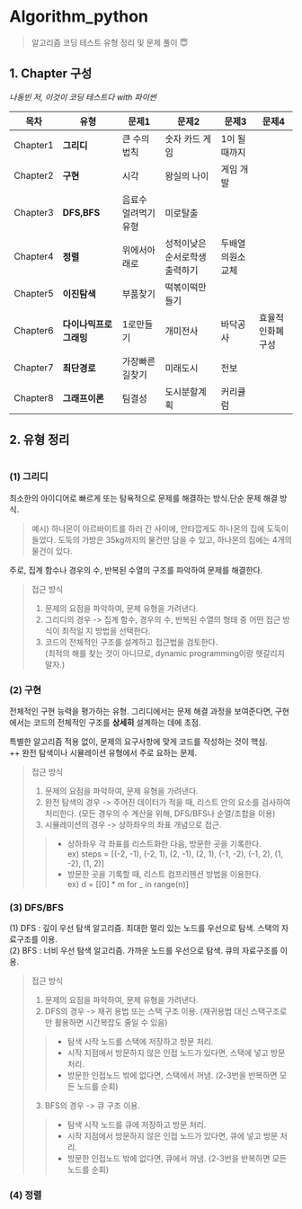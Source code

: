 # Algorithm_python
> 알고리즘 코딩 테스트 유형 정리 및 문제 풀이 😇  

## 1. Chapter 구성
*나동빈 저, 이것이 코딩 테스트다 with 파이썬*

|목차|유형|문제1|문제2|문제3|문제4|
|------|---|---|---|---|---|
|Chapter1|**그리디**|큰 수의 법칙|숫자 카드 게임|1이 될 때까지|
|Chapter2|**구현**|시각|왕실의 나이|게임 개발|
|Chapter3|**DFS,BFS**|음료수 얼려먹기 유형|미로탈출|
|Chapter4|**정렬**|위에서아래로|성적이낮은순서로학생출력하기|두배열의원소교체|
|Chapter5|**이진탐색**|부품찾기|떡볶이떡만들기|
|Chapter6|**다이나믹프로그래밍**|1로만들기|개미전사|바닥공사|효율적인화폐구성|
|Chapter7|**최단경로**|가장빠른길찾기|미래도시|전보|
|Chapter8|**그래프이론**|팀결성|도시분할계획|커리큘럼|

## 2. 유형 정리
#
### (1) 그리디
최소한의 아이디어로 빠르게 또는 탐욕적으로 문제를 해결하는 방식.단순 문제 해결 방식.  
> 예시) 하나몬이 아르바이트를 하러 간 사이에, 안타깝게도 하나몬의 집에 도둑이 들었다.
도둑의 가방은 35kg까지의 물건만 담을 수 있고, 하나몬의 집에는 4개의 물건이 있다.

주로, 집계 함수나 경우의 수, 반복된 수열의 구조를 파악하여 문제를 해결한다.
> 접근 방식
> 1. 문제의 요점을 파악하여, 문제 유형을 가려낸다.
> 2. 그리디의 경우 -> 집계 함수, 경우의 수, 반복된 수열의 형태 중 어떤 접근 방식이 최적일 지 방법을 선택한다.
> 3. 코드의 전체적인 구조를 설계하고 접근법을 검토한다.  
     (최적의 해를 찾는 것이 아니므로, dynamic programming이랑 헷갈리지 말자.)

### (2) 구현
전체적인 구현 능력을 평가하는 유형. 그리디에서는 문제 해결 과정을 보여준다면, 구현에서는 코드의 전체적인 구조를 **상세히** 설계하는 데에 초점.  

특별한 알고리즘 적용 없이, 문제의 요구사항에 맞게 코드를 작성하는 것이 핵심.  
++ 완전 탐색이나 시뮬레이션 유형에서 주로 요하는 문제.

> 접근 방식
> 1. 문제의 요점을 파악하여, 문제 유형을 가려낸다.
> 2. 완전 탐색의 경우 -> 주어진 데이터가 적을 때, 리스트 안의 요소를 검사하여 처리한다. (모든 경우의 수 계산을 위해, DFS/BFS나 순열/조합을 이용)  
> 3. 시뮬레이션의 경우 -> 상하좌우의 좌표 개념으로 접근.
> > - 상하좌우 각 좌표를 리스트화한 다음, 방문한 곳을 기록한다.  
> ex) steps = [(-2, -1), (-2, 1), (2, -1), (2, 1), (-1, -2), (-1, 2), (1, -2), (1, 2)]  
> > - 방문한 곳을 기록할 때, 리스트 컴프리헨션 방법을 이용한다.  
> ex)  d = [[0] * m for _ in range(n)]

### (3) DFS/BFS
(1) DFS : 깊이 우선 탐색 알고리즘. 최대한 멀리 있는 노드를 우선으로 탐색. 스택의 자료구조를 이용.  
(2) BFS : 너비 우선 탐색 알고리즘. 가까운 노드를 우선으로 탐색. 큐의 자료구조를 이용.  

> 접근 방식  
> 1. 문제의 요점을 파악하여, 문제 유형을 가려낸다.
> 2. DFS의 경우 -> 재귀 용법 또는 스택 구조 이용. (재귀용법 대신 스택구조로만 활용하면 시간복잡도 줄일 수 있음)
> > - 탐색 시작 노드를 스택에 저장하고 방문 처리.  
> > - 시작 지점에서 방문하지 않은 인접 노드가 있다면, 스택에 넣고 방문 처리.  
> > - 방문한 인접노드 밖에 없다면, 스택에서 꺼냄. (2-3번을 반복하면 모든 노드를 순회)  
> 3. BFS의 경우 -> 큐 구조 이용.
> > - 탐색 시작 노드를 큐에 저장하고 방문 처리.
> > - 시작 지점에서 방문하지 않은 인접 노드가 있다면, 큐에 넣고 방문 처리.
> > - 방문한 인접노드 밖에 없다면, 큐에서 꺼냄. (2-3번을 반복하면 모든 노드를 순회)

### (4) 정렬
